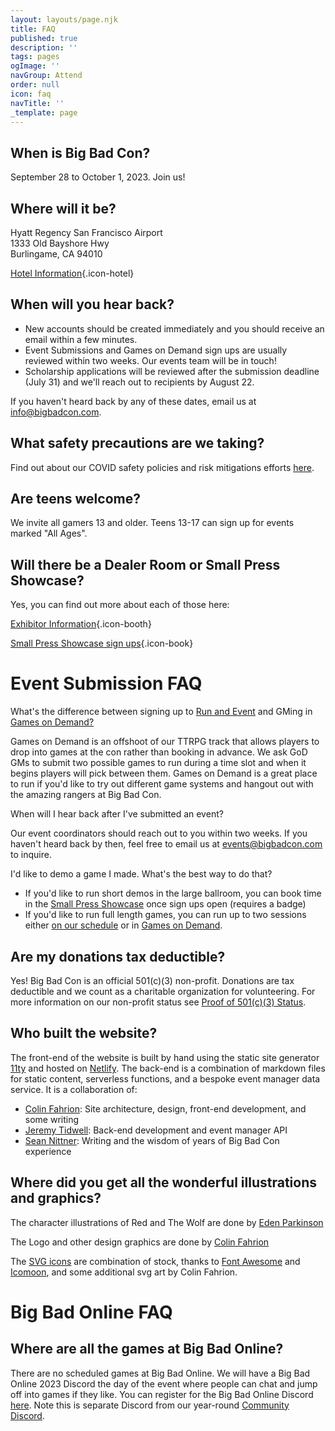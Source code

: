 ```yaml
---
layout: layouts/page.njk
title: FAQ
published: true
description: ''
tags: pages
ogImage: ''
navGroup: Attend
order: null
icon: faq
navTitle: ''
_template: page
---
```


## When is Big Bad Con?

September 28 to October 1, 2023. Join us!

## Where will it be?

Hyatt Regency San Francisco Airport\
1333 Old Bayshore Hwy\
Burlingame, CA 94010

<!--Big Bad Con Group Rate: $139/night ([booking link](https://www.hyatt.com/en-US/group-booking/SFOBU/G-BBC3)) -->

[Hotel Information](/hotel){.icon-hotel}

## When will you hear back?

* New accounts should be created immediately and you should receive an email within a few minutes.
* Event Submissions and Games on Demand sign ups are usually reviewed within two weeks. Our events team will be in touch!
* Scholarship applications will be reviewed after the submission deadline (July 31) and we'll reach out to recipients by August 22.

If you haven't heard back by any of these dates, email us at info@bigbadcon.com.

## What safety precautions are we taking?

Find out about our COVID safety policies and risk mitigations efforts [here](/public-health-policy).

## Are teens welcome?

We invite all gamers 13 and older. Teens 13-17 can sign up for events marked "All Ages".

## Will there be a Dealer Room or Small Press Showcase?

Yes, you can find out more about each of those here:

[Exhibitor Information](/exhibitor-information){.icon-booth}

[Small Press Showcase sign ups](/small-press-showcase){.icon-book}

# Event Submission FAQ

What's the difference between signing up to [Run and Event](https://www.bigbadcon.com/run-an-event/) and GMing in [Games on Demand?](<> "https://www.bigbadcon.com/games-on-demand/")

Games on Demand is an offshoot of our TTRPG track that allows players to drop into games at the con rather than booking in advance. We ask GoD GMs to submit two possible games to run during a time slot and when it begins players will pick between them. Games on Demand is a great place to run if you'd like to try out different game systems and hangout out with the amazing rangers at Big Bad Con.

When will I hear back after I've submitted an event?

Our event coordinators should reach out to you within two weeks. If you haven't heard back by then, feel free to email us at events@bigbadcon.com to inquire.

I'd like to demo a game I made. What's the best way to do that?

* If you'd like to run short demos in the large ballroom, you can book time in the [Small Press Showcase](https://www.bigbadcon.com/small-press-showcase/) once sign ups open (requires a badge)
* If you'd like to run full length games, you can run up to two sessions either [on our schedule](https://www.bigbadcon.com/run-an-event/) or in [Games on Demand](https://www.bigbadcon.com/games-on-demand/).

## Are my donations tax deductible?

Yes! Big Bad Con is an official 501(c)(3) non-profit. Donations are tax deductible and we count as a charitable organization for volunteering. For more information on our non-profit status see [Proof of 501(c)(3) Status](/non-profit).

## Who built the website?

The front-end of the website is built by hand using the static site generator [11ty](https://www.11ty.dev) and hosted on [Netlify](https://www.netlify.com). The back-end is a combination of markdown files for static content, serverless functions, and a bespoke event manager data service. It is a collaboration of:

* [Colin Fahrion](/staff/#colin-fahrion): Site architecture, design, front-end development, and some writing
* [Jeremy Tidwell](/staff/#jeremy-tidwell): Back-end development and event manager API
* [Sean Nittner](/staff/#sean-nittner): Writing and the wisdom of years of Big Bad Con experience

## Where did you get all the wonderful illustrations and graphics?

The character illustrations of Red and The Wolf are done by [Eden Parkinson](https://eden-parkinson.com)

The Logo and other design graphics are done by [Colin Fahrion](/staff/#colin-fahrion)

The [SVG icons](/icons) are combination of stock, thanks to [Font Awesome](https://fontawesome.com/license) and [Icomoon](https://icomoon.io), and some additional svg art by Colin Fahrion.

# Big Bad Online FAQ

## Where are all the games at Big Bad Online?

There are no scheduled games at Big Bad Online. We will have a Big Bad Online 2023 Discord the day of the event where people can chat and jump off into games if they like. You can register for the Big Bad Online Discord [here](/register). Note this is separate Discord from our year-round [Community Discord](/community-discord).
